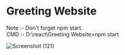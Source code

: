 # Greeting Website
Note :- Don't forget npm start.
<br>
CMD  :- D:\react\Greeting Website>npm start
 
![Screenshot (121)](https://user-images.githubusercontent.com/88532722/230290220-773d30b3-fcce-4401-adc6-cabbaacea461.png)
